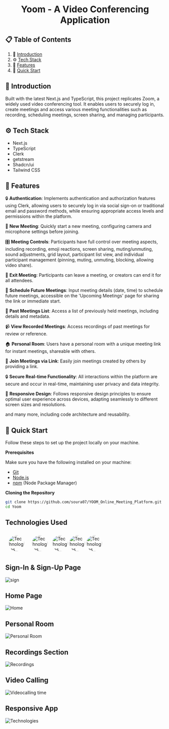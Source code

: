 

<h1 align="center">Yoom - A Video Conferencing Application</h1>

## 📋 <a name="table">Table of Contents</a>

1. 🤖 [Introduction](#introduction)
2. ⚙️ [Tech Stack](#tech-stack)
3. 🔋 [Features](#features)
4. 🤸 [Quick Start](#quick-start)

## <a name="introduction"></a>🤖 Introduction

Built with the latest Next.js and TypeScript, this project replicates Zoom, a widely used video conferencing tool. It enables users to securely log in, create meetings and access various meeting functionalities such as recording, scheduling meetings, screen sharing, and managing participants.

## <a name="tech-stack"></a>⚙️ Tech Stack

- Next.js
- TypeScript
- Clerk
- getstream
- Shadcn/ui
- Tailwind CSS

## <a name="features"></a>🔋 Features

🔒 **Authentication**: Implements authentication and authorization features using Clerk, allowing users to securely log in via social sign-on or traditional email and password methods, while ensuring appropriate access levels and permissions within the platform.

🎥 **New Meeting**: Quickly start a new meeting, configuring camera and microphone settings before joining.

🎛️ **Meeting Controls**: Participants have full control over meeting aspects, including recording, emoji reactions, screen sharing, muting/unmuting, sound adjustments, grid layout, participant list view, and individual participant management (pinning, muting, unmuting, blocking, allowing video share).

🚪 **Exit Meeting**: Participants can leave a meeting, or creators can end it for all attendees.

📅 **Schedule Future Meetings**: Input meeting details (date, time) to schedule future meetings, accessible on the 'Upcoming Meetings' page for sharing the link or immediate start.

📜 **Past Meetings List**: Access a list of previously held meetings, including details and metadata.

📹 **View Recorded Meetings**: Access recordings of past meetings for review or reference.

🏠 **Personal Room**: Users have a personal room with a unique meeting link for instant meetings, shareable with others.

🔗 **Join Meetings via Link**: Easily join meetings created by others by providing a link.

🔒 **Secure Real-time Functionality**: All interactions within the platform are secure and occur in real-time, maintaining user privacy and data integrity.

📱 **Responsive Design**: Follows responsive design principles to ensure optimal user experience across devices, adapting seamlessly to different screen sizes and resolutions.

and many more, including code architecture and reusability.

## <a name="quick-start"></a>🤸 Quick Start

Follow these steps to set up the project locally on your machine.

**Prerequisites**

Make sure you have the following installed on your machine:

- [Git](https://git-scm.com/)
- [Node.js](https://nodejs.org/en)
- [npm](https://www.npmjs.com/) (Node Package Manager)

**Cloning the Repository**

```bash
git clone https://github.com/soura07/YOOM_Online_Meeting_Platform.git
cd Yoom
```
## Technologies Used
<img src="https://user-images.githubusercontent.com/25181517/202896760-337261ed-ee92-4979-84c4-d4b829c7355d.png" alt="Technologies" style="width: 50px; height: auto; margin: 10px; padding: 0; border-radius: 50%;"> <img src="https://user-images.githubusercontent.com/25181517/183890598-19a0ac2d-e88a-4005-a8df-1ee36782fde1.png" alt="Technologies" style="width: 50px; height: auto; margin: 10px; padding: 0; border-radius: 50%;">  <img src="https://github.com/marwin1991/profile-technology-icons/assets/136815194/5f8c622c-c217-4649-b0a9-7e0ee24bd704" alt="Technologies" style="width: 50px; height: auto; margin: 0; padding: 0; border-radius: 50%;"> <img src="https://media.dev.to/cdn-cgi/image/width=320,height=320,fit=cover,gravity=auto,format=auto/https%3A%2F%2Fdev-to-uploads.s3.amazonaws.com%2Fuploads%2Forganization%2Fprofile_image%2F3958%2Fb1c82f7e-763f-4100-8a32-9388e33566dd.png" alt="Technologies" style="width: 50px; height: auto; margin: 0; padding: 0; border-radius: 50%;">  <img src="https://user-images.githubusercontent.com/24237865/138428440-b92e5fb7-89f8-41aa-96b1-71a5486c5849.png" alt="Technologies" style="width: 50px; height: auto; margin: 0; padding: 0; border-radius: 50%;"> 
## Sign-In & Sign-Up Page
![sign](https://github.com/user-attachments/assets/4285bacb-394f-4133-a2fc-1831f56514f1)
## Home Page
![Home](https://github.com/user-attachments/assets/d55a33cb-bb6d-4a96-a877-621c5ca4f8d5)
## Personal Room
![Personal Room](https://github.com/user-attachments/assets/42cdff25-4a4e-42d3-8e33-c3d91edf69d8)
## Recordings Section
![Recordings](https://github.com/user-attachments/assets/173ca020-8e3c-48d4-95e6-65a86bed4bf6)
## Video Calling
![Videocalling time](https://github.com/user-attachments/assets/1f14d735-8753-4e48-b948-48f6e247baf1)

## Responsive App
<img src="https://github.com/user-attachments/assets/ce37d76a-11b1-4f3d-9465-482b71f748e6" alt="Technologies" style="width: auto; height: auto; margin: auto; padding: auto;">



